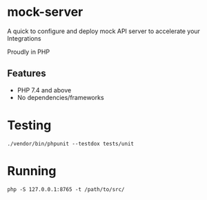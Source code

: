 # mock-server
A quick to configure and deploy mock API server to accelerate your Integrations

Proudly in PHP

## Features

- PHP 7.4 and above
- No dependencies/frameworks

# Testing

```shell
./vendor/bin/phpunit --testdox tests/unit
```

# Running

```shell
php -S 127.0.0.1:8765 -t /path/to/src/
```